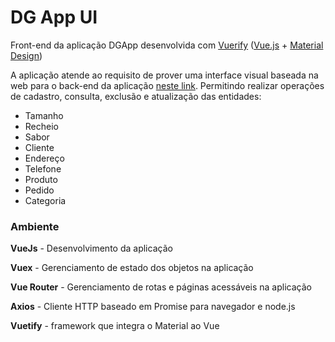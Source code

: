 # DG App UI

Front-end da aplicação DGApp desenvolvida com [Vuerify](https://vuetifyjs.com/pt-BR) ([Vue.js](https://vuejs.org/) + [Material Design](https://material.io/))

A aplicação atende ao requisito de prover uma interface visual baseada na web para o back-end da aplicação [neste link](https://github.com/Allanfs/dgapp). Permitindo realizar operações de cadastro, consulta, exclusão e atualização das entidades:
* Tamanho
* Recheio
* Sabor
* Cliente
* Endereço
* Telefone
* Produto
* Pedido
* Categoria

### Ambiente
**VueJs** - Desenvolvimento da aplicação

**Vuex** - Gerenciamento de estado dos objetos na aplicação

**Vue Router** - Gerenciamento de rotas e páginas acessáveis na aplicação

**Axios** - Cliente HTTP baseado em Promise para navegador e node.js

**Vuetify** - framework que integra o Material ao Vue
